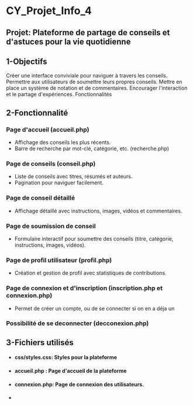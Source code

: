 # CY_Projet_Info_4

## Projet: Plateforme de partage de conseils et d'astuces pour la vie quotidienne

## 1-Objectifs
Créer une interface conviviale pour naviguer à travers les conseils.
Permettre aux utilisateurs de soumettre leurs propres conseils.
Mettre en place un système de notation et de commentaires.
Encourager l'interaction et le partage d'expériences.
Fonctionnalités

## 2-Fonctionnalité
### Page d'accueil (accueil.php)

- Affichage des conseils les plus récents.
- Barre de recherche par mot-clé, catégorie, etc. (recherche.php)

### Page de conseils (conseil.php)

- Liste de conseils avec titres, résumés et auteurs.
- Pagination pour naviguer facilement.
### Page de conseil détaillé

- Affichage détaillé avec instructions, images, vidéos et commentaires.

### Page de soumission de conseil

- Formulaire interactif pour soumettre des conseils (titre, catégorie, instructions, images, vidéos).

### Page de profil utilisateur (profil.php)

- Création et gestion de profil avec statistiques de contributions.

### Page de connexion et d'inscription (inscription.php et connexion.php)
- Permet de créer un compte, ou de se connecter si on en a déja un

### Possibilité de se deconnecter (decconexion.php)


## 3-Fichiers utilisés

- #### css/styles.css: Styles pour la plateforme
- #### accueil.php : Page d'accueil de la plateforme
- #### connexion.php: Page de connexion des utilisateurs.
- ####
